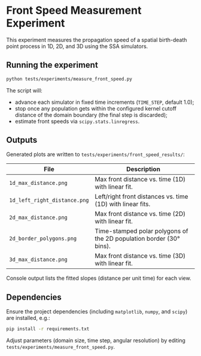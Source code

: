 # Front Speed Measurement Experiment

This experiment measures the propagation speed of a spatial birth-death point process in 1D, 2D, and 3D using the SSA simulators.

## Running the experiment

```bash
python tests/experiments/measure_front_speed.py
```

The script will:
- advance each simulator in fixed time increments (`TIME_STEP`, default 1.0);
- stop once any population gets within the configured kernel cutoff distance of the domain boundary (the final step is discarded);
- estimate front speeds via `scipy.stats.linregress`.

## Outputs

Generated plots are written to `tests/experiments/front_speed_results/`:

| File | Description |
| --- | --- |
| `1d_max_distance.png` | Max front distance vs. time (1D) with linear fit. |
| `1d_left_right_distance.png` | Left/right front distances vs. time (1D) with linear fits. |
| `2d_max_distance.png` | Max front distance vs. time (2D) with linear fit. |
| `2d_border_polygons.png` | Time-stamped polar polygons of the 2D population border (30° bins). |
| `3d_max_distance.png` | Max front distance vs. time (3D) with linear fit. |

Console output lists the fitted slopes (distance per unit time) for each view.

## Dependencies

Ensure the project dependencies (including `matplotlib`, `numpy`, and `scipy`) are installed, e.g.:

```bash
pip install -r requirements.txt
```

Adjust parameters (domain size, time step, angular resolution) by editing `tests/experiments/measure_front_speed.py`.
